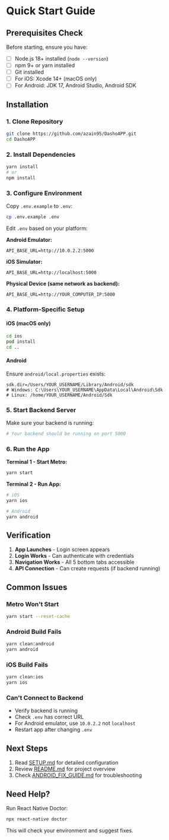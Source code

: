 # Quick Start Guide

## Prerequisites Check

Before starting, ensure you have:

- [ ] Node.js 18+ installed (`node --version`)
- [ ] npm 9+ or yarn installed
- [ ] Git installed
- [ ] For iOS: Xcode 14+ (macOS only)
- [ ] For Android: JDK 17, Android Studio, Android SDK

## Installation

### 1. Clone Repository

```bash
git clone https://github.com/azain95/DashoAPP.git
cd DashoAPP
```

### 2. Install Dependencies

```bash
yarn install
# or
npm install
```

### 3. Configure Environment

Copy `.env.example` to `.env`:

```bash
cp .env.example .env
```

Edit `.env` based on your platform:

**Android Emulator:**
```env
API_BASE_URL=http://10.0.2.2:5000
```

**iOS Simulator:**
```env
API_BASE_URL=http://localhost:5000
```

**Physical Device (same network as backend):**
```env
API_BASE_URL=http://YOUR_COMPUTER_IP:5000
```

### 4. Platform-Specific Setup

#### iOS (macOS only)

```bash
cd ios
pod install
cd ..
```

#### Android

Ensure `android/local.properties` exists:

```properties
sdk.dir=/Users/YOUR_USERNAME/Library/Android/sdk
# Windows: C:\Users\YOUR_USERNAME\AppData\Local\Android\Sdk
# Linux: /home/YOUR_USERNAME/Android/Sdk
```

### 5. Start Backend Server

Make sure your backend is running:

```bash
# Your backend should be running on port 5000
```

### 6. Run the App

**Terminal 1 - Start Metro:**
```bash
yarn start
```

**Terminal 2 - Run App:**
```bash
# iOS
yarn ios

# Android
yarn android
```

## Verification

1. **App Launches** - Login screen appears
2. **Login Works** - Can authenticate with credentials
3. **Navigation Works** - All 5 bottom tabs accessible
4. **API Connection** - Can create requests (if backend running)

## Common Issues

### Metro Won't Start
```bash
yarn start --reset-cache
```

### Android Build Fails
```bash
yarn clean:android
yarn android
```

### iOS Build Fails
```bash
yarn clean:ios
yarn ios
```

### Can't Connect to Backend
- Verify backend is running
- Check `.env` has correct URL
- For Android emulator, use `10.0.2.2` not `localhost`
- Restart app after changing `.env`

## Next Steps

1. Read [SETUP.md](./SETUP.md) for detailed configuration
2. Review [README.md](./README.md) for project overview
3. Check [ANDROID_FIX_GUIDE.md](./ANDROID_FIX_GUIDE.md) for troubleshooting

## Need Help?

Run React Native Doctor:
```bash
npx react-native doctor
```

This will check your environment and suggest fixes.
